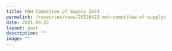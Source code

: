 ```yaml
---
title: MOH Committee of Supply 2021
permalink: /resources/news/20210422-moh-committee-of-supply/
date: 2021-04-22
layout: post
description: ""
image: ""
---
```

